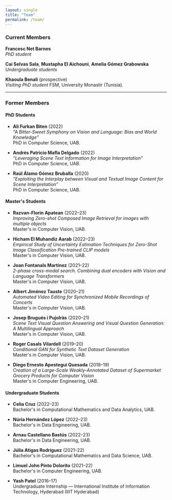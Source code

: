 ```yaml
---
layout: single
title: "Team"
permalink: /team/
---
```


### Current Members

**Francesc Net Barnes**  
_PhD student_

**Cai Selvas Sala**, **Mustapha El Aichouni**, **Amelia Gómez Grabowska**  
_Undergraduate students_

**Khaoula Benali** (prospective)  
_Visiting PhD student_ FSM, University Monastir (Tunisia).

---

### Former Members

#### PhD Students

- **Ali Furkan Biten** (2022)  
  _“A Bitter-Sweet Symphony on Vision and Language: Bias and World Knowledge”_  
  PhD in Computer Science, UAB.

- **Andrés Patricio Mafla Delgado** (2022)  
  _“Leveraging Scene Text Information for Image Interpretation”_  
  PhD in Computer Science, UAB.

- **Raúl Álamo Gómez Bruballa** (2020)  
  _“Exploiting the Interplay between Visual and Textual Image Content for Scene Interpretation”_  
  PhD in Computer Science, UAB.

#### Master's Students

- **Razvan-Florin Apatean** (2022–23)  
  _Improving Zero-shot Composed Image Retrieval for images with multiple objects_  
  Master's in Computer Vision, UAB.

- **Hicham El Muhandiz Aarab** (2022–23)  
  _Empirical Study of Uncertainty Estimation Techniques for Zero-Shot Image Classification Pre-trained CLIP models_  
  Master's in Computer Vision, UAB.

- **Joan Fontanals Martínez** (2021–22)  
  _2-phase cross-modal search. Combining dual encoders with Vision and Language Transformers_  
  Master's in Computer Vision, UAB.

- **Albert Jiménez Tauste** (2020–21)  
  _Automated Video Editing for Synchronized Mobile Recordings of Concerts_  
  Master's in Computer Vision, UAB.

- **Josep Brugués i Pujolràs** (2020–21)  
  _Scene Text Visual Question Answering and Visual Question Generation: A Multilingual Approach_  
  Master's in Computer Vision, UAB.

- **Roger Casals Vilardell** (2019–20)  
  _Conditional GAN for Synthetic Text Dataset Generation_  
  Master's in Computer Vision, UAB.

- **Diego Ernesto Apestegui Quesada** (2018–19)  
  _Creation of a Large-Scale Weakly-Annotated Dataset of Supermarket Grocery Products for Computer Vision_  
  Master's in Computer Engineering, UAB.

#### Undergraduate Students

- **Celia Cruz** (2022–23)  
  Bachelor's in Computational Mathematics and Data Analytics, UAB.

- **Núria Hernández López** (2022–23)  
  Bachelor's in Data Engineering, UAB.

- **Arnau Castellano Bastús** (2022–23)  
  Bachelor's in Data Engineering, UAB.

- **Júlia Atigas Rodríguez** (2021–22)  
  Bachelor's in Computational Mathematics and Data Science, UAB.

- **Limuel John Pinto Dolorito** (2021–22)  
  Bachelor's in Computer Engineering, UAB.

- **Yash Patel** (2016–17)  
  Undergraduate Internship — International Institute of Information Technology, Hyderabad (IIIT Hyderabad)
